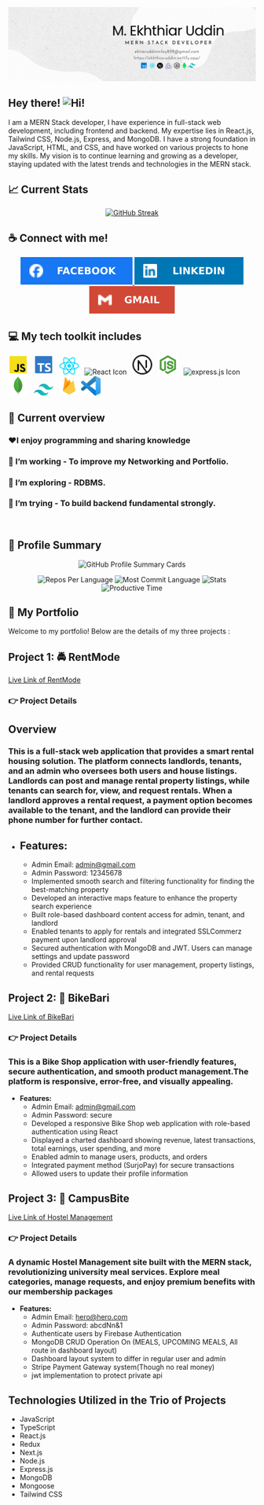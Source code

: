 ![Banner !](/assets/M.ekhthiar%20uddin.png "banner")

## Hey there! <img src="https://i.ibb.co/D4WS6Fn/hello.gif" alt="Hi!" width="30"/>

I am a MERN Stack developer, I have experience in full-stack web development, including frontend and backend. My expertise lies in React.js, Tailwind CSS, Node.js, Express, and MongoDB. I have a strong foundation in JavaScript, HTML, and CSS, and have worked on various projects to hone my skills. My vision is to continue learning and growing as a developer, staying updated with the latest trends and technologies in the MERN stack.

## 📈 Current Stats

<p align="center">
  <a href="https://git.io/streak-stats">
    <img src="https://github-readme-streak-stats.herokuapp.com?user=Niloy11111&theme=dracula" alt="GitHub Streak" />
  </a>
</p>

## ☕ Connect with me! <br>

<p align="center">
  <a href="https://www.facebook.com/ektiar.niloy">
    <img src="/assets/facebook.svg" alt="Facebook Icon" title="Facebook icon with link">
  </a>
  <a href="https://www.linkedin.com/in/m-ekhthiar-uddin-a5bb79229/">
    <img src="/assets/linkedin.svg" alt="LinkedIn Icon" title="LinkedIn icon with link">
  </a>
  <a href="mailto:ektiaruddinniloy859@gmail.com">
    <img src="/assets/gmail.svg" alt="Gmail Icon" title="Gmail icon">
  </a>
</p>

## 💻 My tech toolkit includes <br>

<p align="center">
    
  <img src="/assets/js.svg" alt="JavaScript Icon" width="40">&nbsp;&nbsp;
  <img src="/assets/ts.svg" alt="JavaScript Icon" width="40">&nbsp;&nbsp;
  <img src="/assets/react.svg" alt="React Icon" width="40">&nbsp;&nbsp;
  <img src="https://redux.js.org/img/redux.svg" alt="React Icon" width="40">&nbsp;&nbsp;
  <img src="/assets/next.svg" alt="React Icon" width="40">&nbsp;&nbsp;
  <img src="/assets/nodejs.png" alt="Node.js Icon" width="40">&nbsp;&nbsp;
  <img src="https://www.manektech.com/storage/developer/1646733543.webp" alt="express.js Icon" width="40">&nbsp;&nbsp;
  <img src="/assets/mongo.svg" alt="mongoDB Icon" width="40">&nbsp;&nbsp;
  <img src="/assets/tailwind.svg" alt="Node.js Icon" width="40">&nbsp;&nbsp;
  <img src="/assets/firebase.svg" alt="Node.js Icon" width="40">
  <img src="/assets/vs-code.png" alt="Node.js Icon" width="40">
</p>

## 👀 Current overview

### ♥️I enjoy programming and sharing knowledge

### 🔭 I’m working - To improve my Networking and Portfolio.

### 🌱 I’m exploring - RDBMS.

### 🤔 I’m trying - To build backend fundamental strongly.

<br>

## 👤 Profile Summary

<p align="center">
  <img src="http://github-profile-summary-cards.vercel.app/api/cards/profile-details?username=Niloy11111&theme=dracula" alt="GitHub Profile Summary Cards">
</p>

<p align="center">
  <img src="http://github-profile-summary-cards.vercel.app/api/cards/repos-per-language?username=Niloy11111&theme=dracula" alt="Repos Per Language">
  <img src="http://github-profile-summary-cards.vercel.app/api/cards/most-commit-language?username=Niloy11111&theme=dracula" alt="Most Commit Language">
  <img src="http://github-profile-summary-cards.vercel.app/api/cards/stats?username=Niloy11111&theme=dracula" alt="Stats">
  <img src="http://github-profile-summary-cards.vercel.app/api/cards/productive-time?username=Niloy11111&theme=dracula" alt="Productive Time">
</p>

## 🌺 My Portfolio

Welcome to my portfolio! Below are the details of my three projects :

## Project 1: 🚔 RentMode

[Live Link of RentMode](https://basa-finder-client-two.vercel.app/)

### 👉 Project Details

## Overview

### This is a full-stack web application that provides a smart rental housing solution. The platform connects landlords, tenants, and an admin who oversees both users and house listings. Landlords can post and manage rental property listings, while tenants can search for, view, and request rentals. When a landlord approves a rental request, a payment option becomes available to the tenant, and the landlord can provide their phone number for further contact.

- ## **Features:**
  - Admin Email: admin@gmail.com
  - Admin Password: 12345678
  - Implemented smooth search and filtering functionality for finding the best-matching property
  - Developed an interactive maps feature to enhance the property search experience
  - Built role-based dashboard content access for admin, tenant, and landlord
  - Enabled tenants to apply for rentals and integrated SSLCommerz payment upon landlord approval
  - Secured authentication with MongoDB and JWT. Users can manage settings and update password
  - Provided CRUD functionality for user management, property listings, and rental requests

## Project 2: 👮 BikeBari

[Live Link of BikeBari](https://bike-bari-6a.netlify.app/)

### 👉 Project Details

### This is a Bike Shop application with user-friendly features, secure authentication, and smooth product management.The platform is responsive, error-free, and visually appealing.

- **Features:**
  - Admin Email: admin@gmail.com
  - Admin Password: secure
  - Developed a responsive Bike Shop web application with role-based authentication using React
  - Displayed a charted dashboard showing revenue, latest transactions, total earnings, user spending, and more
  - Enabled admin to manage users, products, and orders
  - Integrated payment method (SurjoPay) for secure transactions
  - Allowed users to update their profile information

## Project 3: 👭 CampusBite

[Live Link of Hostel Management](https://hostel-management-3967.netlify.app/)

### 👉 Project Details

### A dynamic Hostel Management site built with the MERN stack, revolutionizing university meal services. Explore meal categories, manage requests, and enjoy premium benefits with our membership packages

- **Features:**
  - Admin Email: hero@hero.com
  - Admin Password: abcdNn&1
  - Authenticate users by Firebase Authentication
  - MongoDB CRUD Operation On (MEALS, UPCOMING MEALS, All route in dashboard layout)
  - Dashboard layout system to differ in regular user and admin
  - Stripe Payment Gateway system(Though no real money)
  - jwt implementation to protect private api

## Technologies Utilized in the Trio of Projects

- JavaScript
- TypeScript
- React.js
- Redux
- Next.js
- Node.js
- Express.js
- MongoDB
- Mongoose
- Tailwind CSS

<!--
**Niloy11111/Niloy11111** is a ✨ _special_ ✨ repository because its `README.md` (this file) appears on your GitHub profile.

Here are some ideas to get you started:

- 🔭 I’m currently working on ...
- 🌱 I’m currently learning ...
- 👯 I’m looking to collaborate on ...
- 🤔 I’m looking for help with ...
- 💬 Ask me about ...
- 📫 How to reach me: ...
- 😄 Pronouns: ...
- ⚡ Fun fact: ...
-->
